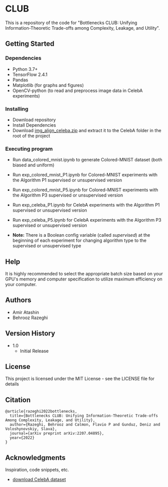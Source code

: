 # CLUB

This is a repository of the code for "Bottlenecks CLUB: Unifying Information-Theoretic Trade-offs among Complexity, Leakage, and Utility".

## Getting Started

### Dependencies

* Python 3.7+
* TensorFlow 2.4.1
* Pandas
* Matplotlib (for graphs and figures)
* OpenCV-python (to read and preprocess image data in CelebA experiments)

### Installing

* Download repository
* Install Dependencies
* Download [img_align_celeba.zip](https://drive.google.com/drive/folders/0B7EVK8r0v71pTUZsaXdaSnZBZzg) and extract it to the CelebA folder in the root of the project

### Executing program

* Run data_colored_mnist.ipynb to generate Colored-MNIST dataset (both biased and uniform)

* Run exp_colored_mnist_P1.ipynb for Colored-MNIST experiments with the Algorithm P1 supervised or unsupervised version
* Run exp_colored_mnist_P5.ipynb for Colored-MNIST experiments with the Algorithm P3 supervised or unsupervised version

* Run exp_celeba_P1.ipynb for CelebA experiments with the Algorithm P1 supervised or unsupervised version
* Run exp_celeba_P5.ipynb for CelebA experiments with the Algorithm P3 supervised or unsupervised version

* **Note:** There is a Boolean config variable (called _supervised_) at the beginning of each experiment for changing algorithm type to the supervised or unsupervised type
## Help

It is highly recommended to select the appropriate batch size based on your GPU's memory and computer specification to utilize maximum efficiency on your computer. 

## Authors

* Amir Atashin
* Behrooz Razeghi

## Version History

* 1.0
    * Initial Release

## License

This project is licensed under the MIT License - see the LICENSE file for details

## Citation

```
@article{razeghi2022bottlenecks,
  title={Bottlenecks CLUB: Unifying Information-Theoretic Trade-offs Among Complexity, Leakage, and Utility},
  author={Razeghi, Behrooz and Calmon, Flavio P and Gunduz, Deniz and Voloshynovskiy, Slava},
  journal={arXiv preprint arXiv:2207.04895},
  year={2022}
}
```

## Acknowledgments

Inspiration, code snippets, etc.
* [download CelebA dataset](http://mmlab.ie.cuhk.edu.hk/projects/CelebA.html)
